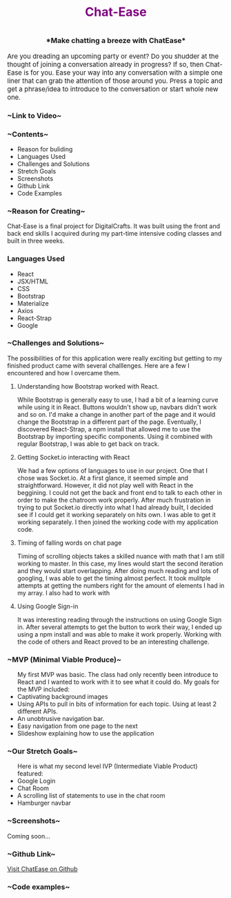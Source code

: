 <h1 style='text-align: center; color:purple'>Chat-Ease<h1>
<h3 style='text-align:center'>*Make chatting a breeze with ChatEase*</h3>
<p style='font-size: 15px'>Are you dreading an upcoming party or event?  Do you shudder at the thought of joining a conversation already in progress?  If so, then Chat-Ease is for you.  Ease your way into any conversation with a simple one liner that can grab the attention of those around you.  Press a topic and get a phrase/idea to introduce to the conversation or start whole new one.</p>




<h3>~Link to Video~</h3>
    


<h3>~Contents~</h3>
    <ul>
    <li>Reason for buliding</li>
    <li>Languages Used</li>
    <li>Challenges and Solutions</li>
    <li>Stretch Goals</li>
    <li>Screenshots</li>
    <li>Github Link</li>
    <li>Code Examples</li>
    </ul>


<h3>~Reason for Creating~</h3>
<p>Chat-Ease is a final project for DigitalCrafts.  It was built using the front and back end skills I acquired during my part-time intensive coding classes and built in three weeks.   </p>

<h3>Languages Used</h3>
    <ul>
    <li>React</li>
     <li>JSX/HTML</li>
     <li>CSS</li>
     <li>Bootstrap</li>
     <li>Materialize</li>
     <li>Axios</li>
    <li>React-Strap</li>
    <li>Google</li>
    </ul>


<h3>~Challenges and Solutions~</h3>
The possibilities of for this application were really exciting but getting to my finished product came with several challlenges.  Here are a few I encountered and how I overcame them.
<ol>
    <li>Understanding how Bootstrap worked with React.  <p>While Bootstrap is generally easy to use, I had a bit of a learning curve while using it in React.  Buttons wouldn't show up, navbars didn't work and so on.  I'd make a  change in another part of the page and it would change the Bootstrap in a different part of the page.  Eventually, I discovered React-Strap, a npm install that allowed me to use the Bootstrap by importing specific components.  Using it combined with regular Bootstrap, I was able to get back on track. </p></li>
     
   <li>Getting Socket.io interacting with React  <p>We had a few options of languages to use in our project.  One that I chose was Socket.io.  At a first glance, it seemed simple and straightforward.  However, it did not play well  with React in the beggining.  I could not get the back and front end to talk to each other in order to make the chatroom work properly.  After much frustration in trying to put Socket.io directly into what I had already built, I decided see if I could get it working separately on hits own.  I was able to get it working separately.  I then joined the working code with my application code.</p>
    </li>
    <li>Timing of falling words on chat page <p>Timing of scrolling objects takes a skilled nuance with math that I am still working to master.  In this case, my lines would start the second iteration and they would start overlapping.  After doing much reading and lots of googling, I was able to get the timing almost perfect.  It took mulitple attempts at getting the numbers right for the amount of elements I had in my array.  I also had to work with </p>
    </li>
    <li>Using Google Sign-in <p>It was interesting reading through the instructions on using Google Sign in.   After several attempts to get the button to work their way, I ended up using a npm install and was able to make it work properly.  Working with the code of others and React proved to be an interesting challenge.</p> </li>
    
</ol>





<h3>~MVP (Minimal Viable Produce)~</h3>
<ul> My first MVP was basic.  The class had only recently been introduce to React and I wanted to work with it to see what it could do.  My goals for the MVP included:
    <li>Captivating background images</li>
    <li>Using APIs to pull in bits of information for each topic.  Using at least 2 different APIs.</li>
    <li>An unobtrusive navigation bar.</li>
    <li>Easy navigation from one page to the next</li>
    <li>Slideshow explaining how to use the application</li>
    
</ul>


<h3>~Our Stretch Goals~</h3>

<ul> Here is what my second level IVP (Intermediate Viable Product) featured:
    <li>Google Login</li>
    <li>Chat Room</li>
    <li>A scrolling list of statements to use in the chat room</li>
    <li>Hamburger navbar</li>
</ul>

<h3>~Screenshots~</h3>

<p>Coming soon...</p>

<h3>~Github Link~</h3>

<a href='https://github.com/EclecticSquare/chat-ease'>Visit ChatEase on Github</a>




<h3>~Code examples~</h3>

<script src="http://gist-it.appspot.com/http://github.com/$file"></script>


